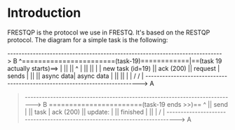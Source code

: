 <!--
SPDX-FileCopyrightText: 2014-2021 Agora Voting SL <contact@nvotes.com>

SPDX-License-Identifier: AGPL-3.0-only
-->

Introduction
============

FRESTQP is the protocol we use in FRESTQ. It's based on the RESTQP protocol.
The diagram for a simple task is the following:


----------------------------------------------------------------------------> B
 ^=======================(task-19)============|==(task 19 actually starts)==>
 |                  ||           ||           ^
 |                  ||           ||           |
 | new task (id=19) || ack (200) || request   | sends
 |                  ||           || async data| async data
 |                  ||           ||           |
 |                  \/           \/           |
----------------------------------------------------------------------------> A


>---------------------------------------------------------------------------> B
>=======================(task-19 ends >>)==           ^
                                         || send      |
                                         || task      | ack (200)
                                         || update:   |
                                         || finished  |
                                         ||           |
                                         \/           |
>---------------------------------------------------------------------------> A